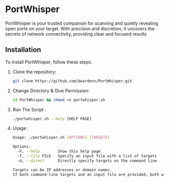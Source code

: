 # PortWhisper
PortWhisper is your trusted companion for scanning and quietly revealing open ports on your target. With precision and discretion, it uncovers the secrets of network connectivity, providing clear and focused results

## Installation

To install PortWhisper, follow these steps:
1. Clone the repository:

   ```bash
   git clone https://github.com/beardenx/PortWhisper.git

2. Change Directory & Give Permission:

   ```bash
   cd PortWhisper && chmod +x portwhisper.sh   

3. Run The Script :

   ```bash
   ./portwhisper.sh --help [HELP PAGE] 

4. Usage :

   ```bash
   Usage: ./portwhisper.sh [OPTIONS] [TARGETS]

   Options:
     -h, --help        Show this help page
     -f, --file FILE   Specify an input file with a list of targets
     -d, --direct      Directly specify targets on the command line

   Targets can be IP addresses or domain names.
   If both command-line targets and an input file are provided, both will be scanned.
